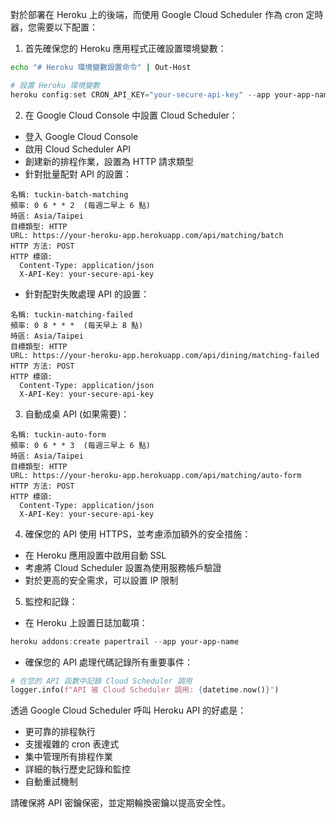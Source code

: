 
對於部署在 Heroku 上的後端，而使用 Google Cloud Scheduler 作為 cron 定時器，您需要以下配置：

1. 首先確保您的 Heroku 應用程式正確設置環境變數：

```bash
echo "# Heroku 環境變數設置命令" | Out-Host
```
```powershell
# 設置 Heroku 環境變數
heroku config:set CRON_API_KEY="your-secure-api-key" --app your-app-name
```

2. 在 Google Cloud Console 中設置 Cloud Scheduler：

- 登入 Google Cloud Console
- 啟用 Cloud Scheduler API
- 創建新的排程作業，設置為 HTTP 請求類型
- 針對批量配對 API 的設置：

```
名稱: tuckin-batch-matching
頻率: 0 6 * * 2  (每週二早上 6 點)
時區: Asia/Taipei
目標類型: HTTP
URL: https://your-heroku-app.herokuapp.com/api/matching/batch
HTTP 方法: POST
HTTP 標頭: 
  Content-Type: application/json
  X-API-Key: your-secure-api-key
```

- 針對配對失敗處理 API 的設置：

```
名稱: tuckin-matching-failed
頻率: 0 8 * * *  (每天早上 8 點)
時區: Asia/Taipei
目標類型: HTTP
URL: https://your-heroku-app.herokuapp.com/api/dining/matching-failed
HTTP 方法: POST
HTTP 標頭: 
  Content-Type: application/json
  X-API-Key: your-secure-api-key
```

3. 自動成桌 API (如果需要)：

```
名稱: tuckin-auto-form
頻率: 0 6 * * 3  (每週三早上 6 點)
時區: Asia/Taipei
目標類型: HTTP
URL: https://your-heroku-app.herokuapp.com/api/matching/auto-form
HTTP 方法: POST
HTTP 標頭: 
  Content-Type: application/json
  X-API-Key: your-secure-api-key
```

4. 確保您的 API 使用 HTTPS，並考慮添加額外的安全措施：

- 在 Heroku 應用設置中啟用自動 SSL
- 考慮將 Cloud Scheduler 設置為使用服務帳戶驗證
- 對於更高的安全需求，可以設置 IP 限制

5. 監控和記錄：

- 在 Heroku 上設置日誌加載項：
```powershell
heroku addons:create papertrail --app your-app-name
```

- 確保您的 API 處理代碼記錄所有重要事件：
```python
# 在您的 API 函數中記錄 Cloud Scheduler 調用
logger.info(f"API 被 Cloud Scheduler 調用: {datetime.now()}")
```

透過 Google Cloud Scheduler 呼叫 Heroku API 的好處是：
- 更可靠的排程執行
- 支援複雜的 cron 表達式
- 集中管理所有排程作業
- 詳細的執行歷史記錄和監控
- 自動重試機制

請確保將 API 密鑰保密，並定期輪換密鑰以提高安全性。
